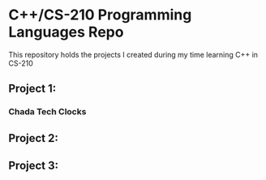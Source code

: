 # C++/CS-210 Programming Languages Repo


This repository holds the projects I created during my time learning C++ in CS-210

## Project 1:

### Chada Tech Clocks

 ## Project 2:

 ## Project 3:
